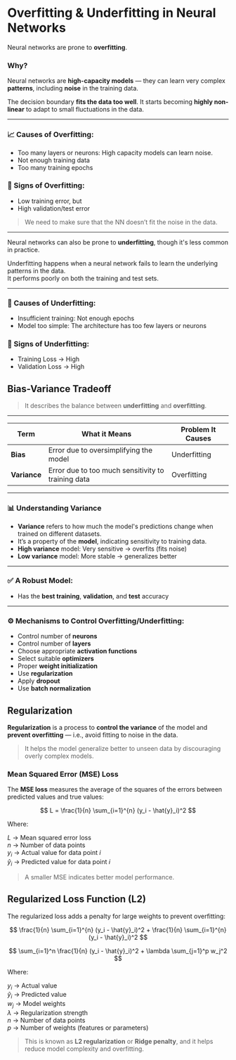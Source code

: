 # Overfitting & Underfitting in Neural Networks

Neural networks are prone to **overfitting**.

### Why?

Neural networks are **high-capacity models** — they can learn very complex **patterns**, including **noise** in the training data.

The decision boundary **fits the data too well**. It starts becoming **highly non-linear** to adapt to small fluctuations in the data.

---

### 📈 Causes of Overfitting:
- Too many layers or neurons: High capacity models can learn noise.
- Not enough training data
- Too many training epochs

### 🚨 Signs of Overfitting:
- Low training error, but
- High validation/test error

> We need to make sure that the NN doesn’t fit the noise in the data.

---

Neural networks can also be prone to **underfitting**, though it's less common in practice.

Underfitting happens when a neural network fails to learn the underlying patterns in the data.  
It performs poorly on both the training and test sets.

---

### 🧱 Causes of Underfitting:
- Insufficient training: Not enough epochs
- Model too simple: The architecture has too few layers or neurons

### 🛑 Signs of Underfitting:
- Training Loss → High  
- Validation Loss → High

## Bias-Variance Tradeoff

> It describes the balance between **underfitting** and **overfitting**.

---

| **Term**   | **What it Means**                                      | **Problem It Causes** |
|------------|--------------------------------------------------------|------------------------|
| **Bias**   | Error due to oversimplifying the model                 | Underfitting           |
| **Variance** | Error due to too much sensitivity to training data     | Overfitting            |

---

### 📊 Understanding Variance

- **Variance** refers to how much the model's predictions change when trained on different datasets.
- It’s a property of the **model**, indicating sensitivity to training data.
- **High variance** model: Very sensitive → overfits (fits noise)
- **Low variance** model: More stable → generalizes better

---

### ✅ A Robust Model:
- Has the **best training**, **validation**, and **test** accuracy

---

### ⚙️ Mechanisms to Control Overfitting/Underfitting:
- Control number of **neurons**
- Control number of **layers**
- Choose appropriate **activation functions**
- Select suitable **optimizers**
- Proper **weight initialization**
- Use **regularization**
- Apply **dropout**
- Use **batch normalization**

## Regularization

**Regularization** is a process to **control the variance** of the model and **prevent overfitting** — i.e., avoid fitting to noise in the data.

> It helps the model generalize better to unseen data by discouraging overly complex models.

### Mean Squared Error (MSE) Loss

The **MSE loss** measures the average of the squares of the errors between predicted values and true values:

$$
L = \frac{1}{n} \sum_{i=1}^{n} (y_i - \hat{y}_i)^2
$$

Where:

$L$ → Mean squared error loss  
$n$ → Number of data points  
$y_i$ → Actual value for data point $i$  
$\hat{y}_i$ → Predicted value for data point $i$  

> A smaller MSE indicates better model performance.

## Regularized Loss Function (L2)

The regularized loss adds a penalty for large weights to prevent overfitting:

$$
\frac{1}{n} \sum_{i=1}^{n} (y_i - \hat{y}_i)^2 + \frac{1}{n} \sum_{i=1}^{n} (y_i - \hat{y}_i)^2
$$


$$
\sum_{i=1}^n \frac{1}{n} (y_i - \hat{y}_i)^2 + \lambda \sum_{j=1}^p w_j^2
$$

Where:

$y_i$ → Actual value  
$\hat{y}_i$ → Predicted value  
$w_j$ → Model weights  
$\lambda$ → Regularization strength  
$n$ → Number of data points  
$p$ → Number of weights (features or parameters)

> This is known as **L2 regularization** or **Ridge penalty**, and it helps reduce model complexity and overfitting.
